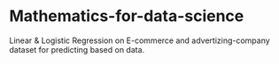 # Mathematics-for-data-science
 Linear & Logistic Regression on E-commerce and advertizing-company dataset for predicting based on data.
